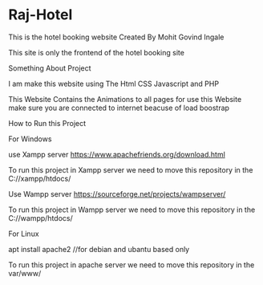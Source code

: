 # Raj-Hotel
This is the hotel booking website Created By Mohit Govind Ingale

This site is only the frontend of the hotel booking site 

Something About Project

I am make this website using The Html CSS Javascript and PHP 

This Website Contains the Animations to all pages 
for use this Website make sure you are connected to internet beacuse of load boostrap 


How to Run this Project

For Windows 


use Xampp server 
https://www.apachefriends.org/download.html

To run this project in Xampp server we need to move this repository in the C://xampp/htdocs/


Use Wampp server
https://sourceforge.net/projects/wampserver/

To run this project in Wampp server we need to move this repository in the C://wampp/htdocs/




For Linux

apt install apache2 //for debian and ubantu based only

To run this project in apache server we need to move this repository in the var/www/






